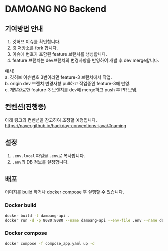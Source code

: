 # DAMOANG NG Backend

## 기여방법 안내
1. 깃허브 이슈를 확인합니다.
2. 깃 저장소를 fork 합니다.
3. 이슈에 번호가 포함된 feature 브랜치를 생성합니다.
4. feature 브랜치는 dev브랜치의 변경사항을 반영하여 개발 후 dev merge합니다. 

예시)  
a. 깃허브 이슈변호 3번이라면 feature-3 브랜치에서 작업.  
b. origin dev 브랜치 변경사항 pull하고 작업중인 feature-3에 반영.  
c. 개발완료한 feature-3 브랜치를 dev에 merge하고 push 후 PR 보냄.  

## 컨벤션(진행중)
아래 링크의 컨벤션을 참고하여 조정할 예정입니다.
https://naver.github.io/hackday-conventions-java/#naming 
 
## 설정
1. `.env.local` 파일을 `.env`로 복사합니다.
2. `.env`의 DB 정보를 설정합니다.

## 배포
이미지를 build 하거나 docker compose 후 실행할 수 있습니다.

### Docker build
```bash
docker build -t damoang-api .
docker run -d -p 8080:8080 --name damoang-api --env-file .env --name damoang-api damoang-api
```

### Docker compose
```bash
docker compose -f compose_app.yaml up -d
```
